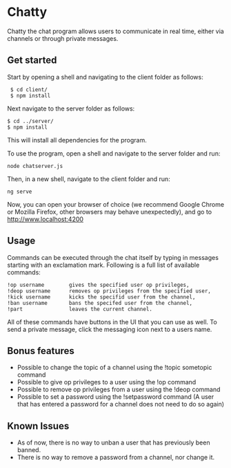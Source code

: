 Chatty
=======

Chatty the chat program allows users to communicate in real time, either via
channels or through private messages.


Get started
-------

Start by opening a shell and navigating to the client folder as follows:

     $ cd client/
     $ npm install

Next navigate to the server folder as follows:

    $ cd ../server/
    $ npm install

This will install all dependencies for the program.

To use the program, open a shell and navigate to the server folder and run:

    node chatserver.js

Then, in a new shell, navigate to the client folder and run:

    ng serve
Now, you can open your browser of choice (we recommend Google Chrome or
    Mozilla Firefox, other browsers may behave unexpectedly), and go to http://www.localhost:4200


Usage
-------
Commands can be executed through the chat itself by typing in messages starting
with an exclamation mark. Following is a full list of available commands:

    !op username        gives the specified user op privileges,
    !deop username      removes op privileges from the specified user,
    !kick username      kicks the specifid user from the channel,
    !ban username       bans the specifed user from the channel,
    !part               leaves the current channel.

All of these commands have buttons in the UI that you can use as well.
To send a private message, click the messaging icon next to a users name.

Bonus features
-------

- Possible to change the topic of a channel using the !topic sometopic command
- Possible to give op privileges to a user using the !op command
- Possible to remove op privileges from a user using the !deop command
- Possible to set a password using the !setpassword command (A user that has entered a password for a channel does not need to do so again)

Known Issues
-------

- As of now, there is no way to unban a user that has previously been banned.
- There is no way to remove a password from a channel, nor change it.
